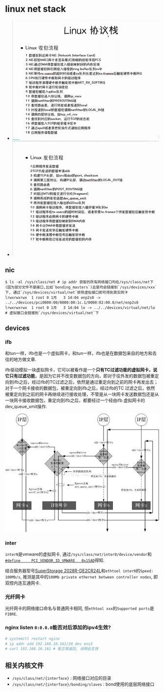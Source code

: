 # linux net stack
- ![linux收包](/misc/img/net/深度截图_选择区域_20191126214406.png)
- ![linux发包](/misc/img/net/深度截图_选择区域_20191126215757.png)


## nic
```
$ ls -al /sys/class/net # ip addr 获取的所有网络接口均在/sys/class/net下(因为部分文件不是接口,比如`bonding_masters`)且是均会链接到`/sys/devices/xxx`下, 通过`/sys/devices/virtual/net`排除虚拟接口即可得到真实网卡
lrwxrwxrwx  1 root 0 1月   3 14:04 enp2s0 -> ../../devices/pci0000:00/0000:00:1c.1/0000:02:00.0/net/enp2s0
lrwxrwxrwx  1 root 0 1月   3 14:04 lo -> ../../devices/virtual/net/lo # 虚拟接口会链接到`/sys/devices/virtual/net`下
```

## devices
### ifb
和tun一样，ifb也是一个虚拟网卡，和tun一样，ifb也是在数据包来自的地方和去往的地方做文章.

ifb驱动模拟一块虚拟网卡，它可以被看作是一个**只有TC过滤功能的虚拟网卡，说它只有过滤功能**，是因为它并不改变数据包的方向，即对于往外发的数据包被重定向到ifb之后，经过ifb的TC过滤之后，依然是通过重定向到之前的网卡再发出去；对于一个网卡接收的数据包，被重定向到ifb之后，经过ifb的TC 过滤之后，依然被重定向到之前的网卡再继续进行接收处理，不管是从一块网卡发送数据包还是从一块网卡接收数据包，重定向到ifb之后，都要经过一个经由ifb 虚拟网卡的dev_queue_xmit操作.

![原理](/misc/img/net/20141101151854140.jpg)

### inter
`interN`是vmware的虚拟网卡, 通过`/sys/class/net/inter0/device/vendor`和[`#define 	PCI_VENDOR_ID_VMWARE   0x15AD`](https://doc.dpdk.org/api-1.6/rte__pci__dev__ids_8h.html)得知.

结合服务器型号[SuperStorage 2028R-DE2CR24L](https://www.supermicro.org.cn/en/products/system/2U/2028/SSG-2028R-DE2CR24L.cfm)和`ethtool inter0`的`Speed:  100Mb/s`, 推测是其中的`100Mb private ethernet between controller nodes`, 即双控内连互通网卡.

### 光纤网卡
光纤网卡的网络接口命名与普通网卡相同, 但`ethtool xxx`的`Supported ports`是`FIBRE`.

### nginx listen `0:0.0.0`能否对后添加的ipv4生效?
```bash
# systemctl restart nginx
# ip addr add 192.168.10.161/24 dev ens3
# curl 192.168.10.161 # 能正常返回, 说明会生效
```

## 相关内核文件
- `/sys/class/net/{interface}` : 网络接口对应的目录
- `/sys/class/net/{interface}/bonding/slaves` : bond使用的底层网络接口